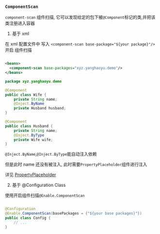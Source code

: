 ### `ComponentScan`

`component-scan` 组件扫描, 它可以发现给定的包下被`@Component`标记的类,并把该类注册进入容器

1. 基于 xml

在 xml 配置文件中 写入 `<component-scan base-package="${your package}"/>` 开启 组件扫描

```xml

<beans>
  <component-scan base-packages="xyz.yanghaoyu.demo"/>
</beans>
```

```java
package xyz.yanghaoyu.demo

@Component
public class Wife {
    private String name;
    @Inject.ByName
    private Husband husband;
}

@Component
public class Husband {
    private String name;
    @Inject.ByType
    private Wife wife;
}
```

`@Inject.ByName`,`@Inject.ByType`能自动注入依赖

但是此时 name 还没有被注入, 此时需要`PropertyPlaceholder`组件进行注入

详见 [PropertyPlaceholder](4.PropertySource.md)

2. 基于 @Configuration Class

使用开启组件扫描`@Enable.ComponentScan`

```java

@Configuration
@Enable.ComponentScan(basePackages = {"${your base packages}"})
public class Config {
    // ...
}
```
